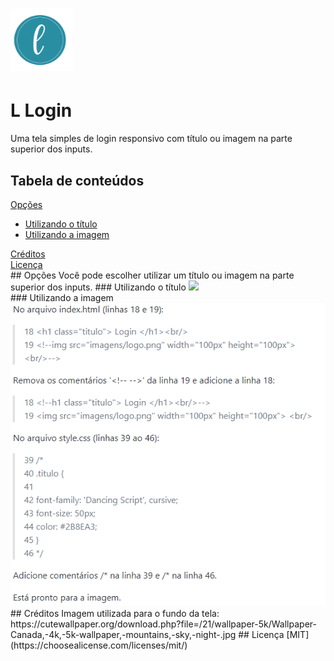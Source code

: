 <h1 align="left">
  <img src="./imagens/logo.png" width="100px" heigth="100px"/>
</h1>

# L Login
Uma tela simples de login responsivo com título ou imagem na parte superior dos inputs.

## Tabela de conteúdos
 <a href="#opcoes"> Opções </a> <br/> 
  <ul>
  <li> <a href="#titulo"> Utilizando o título </a> </li>
  <li> <a href="#imagem"> Utilizando a imagem </a> </li>
  </ul>
 <a href="#creditos"> Créditos </a> <br/> 
 <a href="#licenca"> Licença </a> <br/> 

<a name="opcoes"/>
## Opções
Você pode escolher utilizar um título ou imagem na parte superior dos inputs.

<a name="titulo"/>
### Utilizando o título 
<img src="./imagens/título.PNG" width="585px" heigth="551px"/> <br/>

<a name="imagem"/>
### Utilizando a imagem
<img src="./imagens/imagem.PNG" width="585px" heigth="551px"/> <br/>
</id>

<a name="creditos"/>
## Créditos
Imagem utilizada para o fundo da tela: https://cutewallpaper.org/download.php?file=/21/wallpaper-5k/Wallpaper-Canada,-4k,-5k-wallpaper,-mountains,-sky,-night-.jpg

<a name="licenca"/>
## Licença
[MIT](https://choosealicense.com/licenses/mit/)
